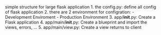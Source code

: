 simple structure for large flask application
    1.  the config.py: define all config of flask application
    2.  there are 2 environment for configration:
        -   Development Enviroment
        -   Production Environment
    3.  app/__init__.py: Create a Flask application
    4.  app/main/__init__.py: Create a blueprint and import the views, errors, ...
    5.  app/main/view.py: Create a view returns to client       

